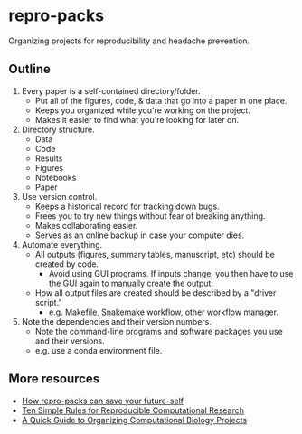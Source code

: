 # repro-packs

Organizing projects for reproducibility and headache prevention.

## Outline

1. Every paper is a self-contained directory/folder.
    - Put all of the figures, code, & data that go into a paper in one place.
    - Keeps you organized while you're working on the project.
    - Makes it easier to find what you're looking for later on.
1. Directory structure.
    - Data
    - Code
    - Results
    - Figures
    - Notebooks
    - Paper
1. Use version control.
    - Keeps a historical record for tracking down bugs.
    - Frees you to try new things without fear of breaking anything.
    - Makes collaborating easier.
    - Serves as an online backup in case your computer dies.
1. Automate everything.
    - All outputs (figures, summary tables, manuscript, etc) should be created by code.
        - Avoid using GUI programs. If inputs change, you then have to use the GUI again to manually create the output.
    - How all output files are created should be described by a "driver script."
        - e.g. Makefile, Snakemake workflow, other workflow manager.
1. Note the dependencies and their version numbers.
    - Note the command-line programs and software packages you use and their versions.
    - e.g. use a conda environment file.

## More resources

- [How repro-packs can save your future-self](https://lorenabarba.com/blog/how-repro-packs-can-save-your-future-self/)
- [Ten Simple Rules for Reproducible Computational Research](https://journals.plos.org/ploscompbiol/article?id=10.1371/journal.pcbi.1003285)
- [A Quick Guide to Organizing Computational Biology Projects](https://journals.plos.org/ploscompbiol/article?id=10.1371/journal.pcbi.1000424)